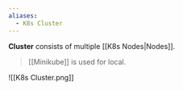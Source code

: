 ```yaml
---
aliases:
  - K8s Cluster
---
```

**Cluster** consists of multiple [[K8s Nodes|Nodes]].

> [[Minikube]] is used for local.

![[K8s Cluster.png]]